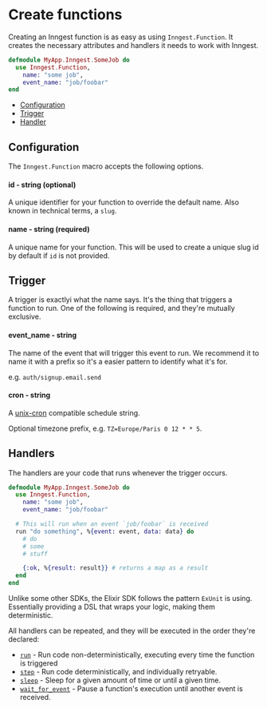 # Create functions

Creating an Inngest function is as easy as using `Inngest.Function`. It creates
the necessary attributes and handlers it needs to work with Inngest.

``` elixir
defmodule MyApp.Inngest.SomeJob do
  use Inngest.Function,
    name: "some job",
    event_name: "job/foobar"
end
```

- [Configuration](#configuration)
- [Trigger](#trigger)
- [Handler](#handler)

## Configuration

The `Inngest.Function` macro accepts the following options.

#### id - string (optional)

A unique identifier for your function to override the default name.
Also known in technical terms, a `slug`.

#### name - string (required)

A unique name for your function. This will be used to create a unique
slug id by default if `id` is not provided.


## Trigger

A trigger is exactlyi what the name says. It's the thing that triggers a function
to run. One of the following is required, and they're mutually exclusive.

#### event_name - string

The name of the event that will trigger this event to run.
We recommend it to name it with a prefix so it's a easier pattern to identify
what it's for.

e.g. `auth/signup.email.send`

#### cron - string

A [unix-cron](https://crontab.guru/) compatible schedule string.

Optional timezone prefix, e.g. `TZ=Europe/Paris 0 12 * * 5`.

## Handlers

The handlers are your code that runs whenever the trigger occurs.

``` elixir
defmodule MyApp.Inngest.SomeJob do
  use Inngest.Function,
    name: "some job",
    event_name: "job/foobar"

  # This will run when an event `job/foobar` is received
  run "do something", %{event: event, data: data} do
    # do
    # some
    # stuff

    {:ok, %{result: result}} # returns a map as a result
  end
end
```

Unlike some other SDKs, the Elixir SDK follows the pattern `ExUnit` is using.
Essentially providing a DSL that wraps your logic, making them deterministic.

All handlers can be repeated, and they will be executed in the order they're
declared:

- [`run`](run.html) - Run code non-deterministically, executing every time the function is triggered
- [`step`](step.html) - Run code deterministically, and individually retryable.
- [`sleep`](sleep.html) - Sleep for a given amount of time or until a given time.
- [`wait_for_event`](wait-for-event.html) - Pause a function's execution until another event is received.
